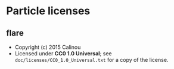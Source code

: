Particle licenses
=================

flare
-----

- Copyright (c) 2015 Calinou
- Licensed under **CC0 1.0 Universal**; see `doc/licenses/CC0_1.0_Universal.txt` for a copy of the license.
